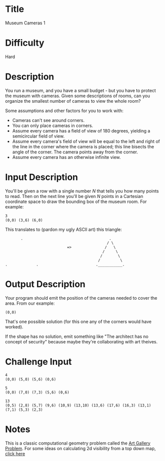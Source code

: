 # Title

Museum Cameras 1

# Difficulty

Hard

# Description

You run a museum, and you have a small budget - but you have to protect the museum with cameras. Given some descriptions of rooms, can you organize the smallest number of cameras to view the whole room?

Some assumptions and other factors for you to work with:

* Cameras can't see around corners. 
* You can only place cameras in corners.
* Assume every camera has a field of view of 180 degrees, yielding a semicircular field of view. 
* Assume every camera's field of view will be equal to the left and right of the line in the corner where the camera is placed; this line bisects the angle of the corner. The camera points away from the corner.
* Assume every camera has an otherwise infinite view.

# Input Description

You'll be given a row with a single number *N* that tells you how many points to read. Then on the next line you'll be given *N* points in a Cartesian coordinate space to draw the bounding box of the museum room. For example:

    3
    (0,0) (3,6) (6,0)

This translates to (pardon my ugly ASCII art) this triangle:

           .                                       .
                                                  / \
                                =>               /   \
                                                /     \
                                               /       \
                                              /         \
    .             .                          .___________.

# Output Description

Your program should emit the position of the cameras needed to cover the area. From our example:

    (0,0)

That's one possible solution (for this one any of the corners would have worked). 

If the shape has no solution, emit something like "The architect has no concept of security" because maybe they're collaborating with art theives. 

# Challenge Input

    4 
    (0,0) (5,0) (5,6) (0,6)
<!-- tsk -->
    5
    (0,0) (7,0) (7,3) (5,6) (0,6)
<!-- tsk -->
    13
    (0,5) (2,8) (5,7) (9,6) (10,9) (13,10) (13,6) (17,6) (16,3) (13,1) (7,1) (5,3) (2,3)

# Notes

This is a classic computational geometry problem called the [Art Gallery Problem](https://en.wikipedia.org/wiki/Art_gallery_problem). For some ideas on calculating 2d visibility from a top down map, [click here](http://www.redblobgames.com/articles/visibility/) 
